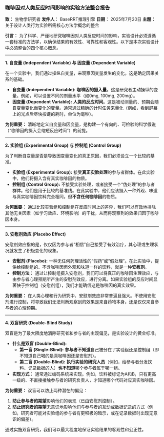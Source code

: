 
### **咖啡因对人类反应时间影响的实验方法整合报告**

**致：** 生物学研究者
**发件人：** BaseRRT推理引擎
**日期：** 2025年7月20日
**主题：** 关于设计人类行为实验所需核心方法学概念的整合

**引言：**
为了科学、严谨地研究咖啡因对人类反应时间的影响，实验设计必须遵循一套标准的方法学，以确保结果的有效性、可靠性和客观性。以下是本次实验设计中必须整合的四个核心概念。

---

**1. 自变量 (Independent Variable) 与 因变量 (Dependent Variable)**

在一个实验中，我们通过操纵自变量，来观察因变量发生的变化。这是确定因果关系的基础。

*   **自变量 (Independent Variable):** **咖啡因的摄入量**。这是研究者主动操纵的变量。例如，可以设置不同的剂量水平（如0mg, 100mg, 200mg）。
*   **因变量 (Dependent Variable):** **人类的反应时间**。这是被动测量的、预期会随自变量变化而变化的变量。通常通过精确的计时任务来量化（例如，看到屏幕上的光点后尽快按键的耗时，单位为毫秒）。

**为何重要：** 清晰地定义自变量和因变量，是构建一个有向的、可检验的科学假说（“咖啡因的摄入会缩短反应时间”）的前提。

---

**2. 实验组 (Experimental Group) 与 控制组 (Control Group)**

为了判断自变量是否是导致因变量变化的真正原因，我们必须设立一个比较的基准。

*   **实验组 (Experimental Group):** 接受**真正实验处理**的参与者群体。在此实验中，他们将摄入含有真实咖啡因的物质。
*   **控制组 (Control Group):** 不接受实验处理，或者接受一个“伪处理”的参与者群体。他们是用于比较的基准线。在此实验中，他们应该摄入一种外观、味道与真实咖啡因饮料完全相同，但**不含任何咖啡因**的物质。

**为何重要：** 通过比较实验组和控制组在反应时间上的差异，我们可以有效地排除其他无关因素（如学习效应、环境影响）的干扰，从而将观察到的效果归因于咖啡因本身。

---

**3. 安慰剂效应 (Placebo Effect)**

安慰剂效应指的是，仅仅因为参与者“相信”自己接受了有效治疗，其心理或生理状况就发生了积极变化的现象。

*   **安慰剂 (Placebo):** 一种无任何药理活性的“假药”或“假处理”。在此实验中，提供给控制组的、不含咖啡因但外观和味道一样的饮料，就是一种**安慰剂**。
*   **控制方法：** 通过让控制组摄入安慰剂，我们可以将真正的咖啡因生理效应，与由参与者心理预期所产生的安慰剂效应，进行分离。如果实验组的反应时间显著快于控制组（安慰剂组），我们才能确信这是咖啡因的真实效果。

**为何重要：** 在人类心理和行为研究中，安慰剂效应非常普遍且强大。不使用安慰剂进行控制，将导致我们无法判断观察到的效果是来自药物本身，还是仅仅来自参与者的心理预期。

---

**4. 双盲研究 (Double-Blind Study)**

双盲是为了最大限度地消除研究者和参与者的主观偏见，是实验设计的黄金标准。

*   **什么是双盲 (Double-Blind):**
    *   **第一盲 (Single-Blind):** **参与者不知道**自己被分在了实验组还是控制组（即不知道自己喝的是真咖啡因还是安慰剂）。
    *   **第二盲 (Double-Blind):** **执行实验的研究人员**（例如，给参与者分发饮料、记录数据的人）**也不知道**哪个参与者属于哪一组。
*   **实现方式：** 通常通过编码系统来实现。例如，饮料被标记为A和B，只有更高一级的、不直接接触参与者的研究负责人，才知道哪个代码对应真实咖啡因。

**为何重要：** 双盲可以防止两种潜在的偏见：
1.  **防止参与者的期望**影响他们的表现（已由安慰剂控制）。
2.  **防止研究者的期望**无意识地影响他们与参与者的互动或数据记录的方式（例如，研究者可能对实验组的参与者有更积极的暗示，或在记录数据时出现无意识的偏差）。

通过实施双盲研究，我们可以最大程度地保证实验结果的客观性和公正性。
